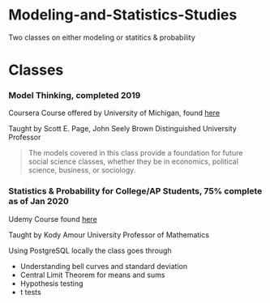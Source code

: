 # Modeling-and-Statistics-Studies

Two classes on either modeling or statitics & probability

# Classes 

### Model Thinking, completed 2019

Coursera Course offered by University of Michigan, found [here](https://www.coursera.org/learn/model-thinking)

Taught by Scott E. Page, John Seely Brown Distinguished University Professor

> The models covered in this class provide a foundation for future social science classes, whether they be in economics, political science, business, or sociology.


### Statistics & Probability for College/AP Students, 75% complete as of Jan 2020

Udemy Course found [here](https://www.udemy.com/course/statisticsandprobability/)

Taught by Kody Amour University Professor of Mathematics

Using PostgreSQL locally the class goes through

*   Understanding bell curves and standard deviation
*   Central Limit Theorem for means and sums
*   Hypothesis testing
*   t tests 
